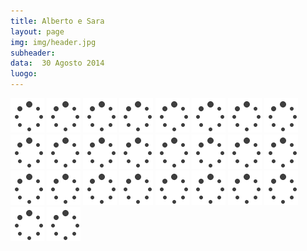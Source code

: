 ```yaml
---
title: Alberto e Sara
layout: page
img: img/header.jpg
subheader:
data:  30 Agosto 2014
luogo: 
---
```



<img src='img/loader.gif' data-src="gallery/albertosara-web-1.jpg" class="" />
<img src='img/loader.gif' data-src="gallery/albertosara-web-2.jpg" class="" />
<img src='img/loader.gif' data-src="gallery/albertosara-web-3.jpg" class="" />
<img src='img/loader.gif' data-src="gallery/albertosara-web-4.jpg" class="" />
<img src='img/loader.gif' data-src="gallery/albertosara-web-5.jpg" class="" />
<img src='img/loader.gif' data-src="gallery/albertosara-web-7.jpg" class="" />
<img src='img/loader.gif' data-src="gallery/albertosara-web-8.jpg" class="" />
<img src='img/loader.gif' data-src="gallery/albertosara-web-9.jpg" class="" />
<img src='img/loader.gif' data-src="gallery/albertosara-web-10.jpg" class="" />
<img src='img/loader.gif' data-src="gallery/albertosara-web-11.jpg" class="" />
<img src='img/loader.gif' data-src="gallery/albertosara-web-12.jpg" class="" />
<img src='img/loader.gif' data-src="gallery/albertosara-web-13.jpg" class="" />
<img src='img/loader.gif' data-src="gallery/albertosara-web-14.jpg" class="" />
<img src='img/loader.gif' data-src="gallery/albertosara-web-15.jpg" class="" />
<img src='img/loader.gif' data-src="gallery/albertosara-web-16.jpg" class="" />
<img src='img/loader.gif' data-src="gallery/albertosara-web-17.jpg" class="" />
<img src='img/loader.gif' data-src="gallery/albertosara-web-18.jpg" class="" />
<img src='img/loader.gif' data-src="gallery/albertosara-web-19.jpg" class="" />
<img src='img/loader.gif' data-src="gallery/albertosara-web-20.jpg" class="" />
<img src='img/loader.gif' data-src="gallery/albertosara-web-21.jpg" class="" />
<img src='img/loader.gif' data-src="gallery/albertosara-web-22.jpg" class="" />
<img src='img/loader.gif' data-src="gallery/albertosara-web-23.jpg" class="" />
<img src='img/loader.gif' data-src="gallery/albertosara-web-24.jpg" class="" />
<img src='img/loader.gif' data-src="gallery/albertosara-web-25.jpg" class="" />
<img src='img/loader.gif' data-src="gallery/albertosara-web-26.jpg" class="" />
<img src='img/loader.gif' data-src="gallery/albertosara-web-27.jpg" class="" />
